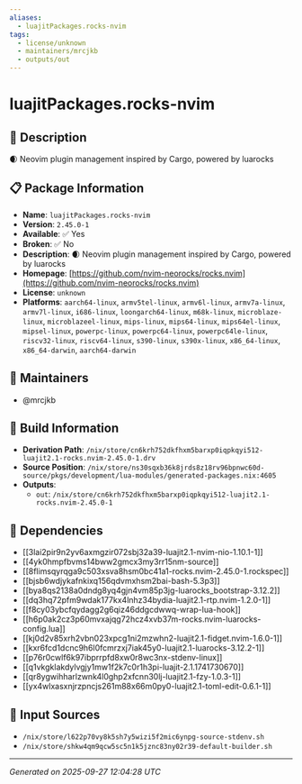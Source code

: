 ```yaml
---
aliases:
  - luajitPackages.rocks-nvim
tags:
  - license/unknown
  - maintainers/mrcjkb
  - outputs/out
---
```


# luajitPackages.rocks-nvim

## 📝 Description

🌒 Neovim plugin management inspired by Cargo, powered by luarocks

## 📋 Package Information

- **Name**: `luajitPackages.rocks-nvim`
- **Version**: `2.45.0-1`
- **Available**: ✅ Yes
- **Broken**: ✅ No
- **Description**: 🌒 Neovim plugin management inspired by Cargo, powered by luarocks
- **Homepage**: [https://github.com/nvim-neorocks/rocks.nvim](https://github.com/nvim-neorocks/rocks.nvim)
- **License**: `unknown`
- **Platforms**: `aarch64-linux`, `armv5tel-linux`, `armv6l-linux`, `armv7a-linux`, `armv7l-linux`, `i686-linux`, `loongarch64-linux`, `m68k-linux`, `microblaze-linux`, `microblazeel-linux`, `mips-linux`, `mips64-linux`, `mips64el-linux`, `mipsel-linux`, `powerpc-linux`, `powerpc64-linux`, `powerpc64le-linux`, `riscv32-linux`, `riscv64-linux`, `s390-linux`, `s390x-linux`, `x86_64-linux`, `x86_64-darwin`, `aarch64-darwin`
## 👥 Maintainers

- @mrcjkb


## 🔧 Build Information

- **Derivation Path**: `/nix/store/cn6krh752dkfhxm5barxp0iqpkqyi512-luajit2.1-rocks.nvim-2.45.0-1.drv`
- **Source Position**: `/nix/store/ns30sqxb36k8jrds8z18rv96bpnwc60d-source/pkgs/development/lua-modules/generated-packages.nix:4605`
- **Outputs**:
  - `out`:  `/nix/store/cn6krh752dkfhxm5barxp0iqpkqyi512-luajit2.1-rocks.nvim-2.45.0-1`

## 🔗 Dependencies

- [[3lai2pir9n2yv6axmgzir072sbj32a39-luajit2.1-nvim-nio-1.10.1-1]]
- [[4yk0hmpfbvms14bww2gmcx3my3rr15nm-source]]
- [[8flimsqyrqga9c503xsva8hsm0bc41a1-rocks.nvim-2.45.0-1.rockspec]]
- [[bjsb6wdjykafnkixq156qdvmxhsm2bai-bash-5.3p3]]
- [[bya8qs2138a0dndg8yq4gjn4vm85p3jg-luarocks_bootstrap-3.12.2]]
- [[dq3hq72pfm9wdak177kx4lnhz34bydia-luajit2.1-rtp.nvim-1.2.0-1]]
- [[f8cy03ybcfqydagg2g6qiz46ddgcdwwq-wrap-lua-hook]]
- [[h6p0ak2cz3p60mvxajqg72hcz4xvb37m-rocks.nvim-luarocks-config.lua]]
- [[kj0d2v85xrh2vbn023xpcg1ni2mzwhn2-luajit2.1-fidget.nvim-1.6.0-1]]
- [[kxr6fcd1dcnc9h6l0fcmrzxj7iak45y0-luajit2.1-luarocks-3.12.2-1]]
- [[p76r0cwlf6k97ibprrpfd8xw0r8wc3nx-stdenv-linux]]
- [[q1vkgklakdylvgjy1mw1f2k7c0r1h3pi-luajit-2.1.1741730670]]
- [[qr8ygwihharlzwnk4l0ghp2xfcnn30lj-luajit2.1-fzy-1.0.3-1]]
- [[yx4wlxasxnjrzpncjs261m88x66m0py0-luajit2.1-toml-edit-0.6.1-1]]

## 📁 Input Sources

- `/nix/store/l622p70vy8k5sh7y5wizi5f2mic6ynpg-source-stdenv.sh`
- `/nix/store/shkw4qm9qcw5sc5n1k5jznc83ny02r39-default-builder.sh`

---
*Generated on 2025-09-27 12:04:28 UTC*
